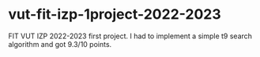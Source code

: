 # vut-fit-izp-1project-2022-2023
FIT VUT IZP 2022-2023 first project. I had to implement a simple t9 search algorithm and got 9.3/10 points.
